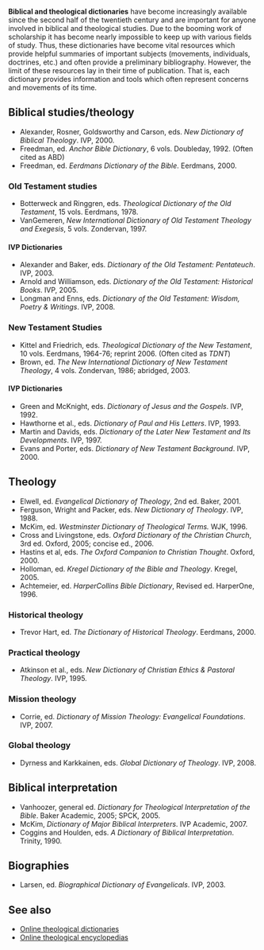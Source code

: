 **Biblical and theological dictionaries** have become increasingly
available since the second half of the twentieth century and are
important for anyone involved in biblical and theological studies.
Due to the booming work of scholarship it has become nearly
impossible to keep up with various fields of study. Thus, these
dictionaries have become vital resources which provide helpful
summaries of important subjects (movements, individuals, doctrines,
etc.) and often provide a preliminary bibliography. However, the
limit of these resources lay in their time of publication. That is,
each dictionary provides information and tools which often
represent concerns and movements of its time.

## Biblical studies/theology

-   Alexander, Rosner, Goldsworthy and Carson, eds.
    *New Dictionary of Biblical Theology*. IVP, 2000.
-   Freedman, ed. *Anchor Bible Dictionary*, 6 vols. Doubleday,
    1992. (Often cited as ABD)
-   Freedman, ed. *Eerdmans Dictionary of the Bible*. Eerdmans,
    2000.

### Old Testament studies

-   Botterweck and Ringgren, eds.
    *Theological Dictionary of the Old Testament*, 15 vols. Eerdmans,
    1978.
-   VanGemeren,
    *New International Dictionary of Old Testament Theology and Exegesis*,
    5 vols. Zondervan, 1997.

#### IVP Dictionaries

-   Alexander and Baker, eds.
    *Dictionary of the Old Testament: Pentateuch*. IVP, 2003.
-   Arnold and Williamson, eds.
    *Dictionary of the Old Testament: Historical Books*. IVP, 2005.
-   Longman and Enns, eds.
    *Dictionary of the Old Testament: Wisdom, Poetry & Writings*. IVP,
    2008.

### New Testament Studies

-   Kittel and Friedrich, eds.
    *Theological Dictionary of the New Testament*, 10 vols. Eerdmans,
    1964-76; reprint 2006. (Often cited as *TDNT*)
-   Brown, ed.
    *The New International Dictionary of New Testament Theology*, 4
    vols. Zondervan, 1986; abridged, 2003.

#### IVP Dictionaries

-   Green and McKnight, eds. *Dictionary of Jesus and the Gospels*.
    IVP, 1992.
-   Hawthorne et al., eds. *Dictionary of Paul and His Letters*.
    IVP, 1993.
-   Martin and Davids, eds.
    *Dictionary of the Later New Testament and Its Developments*. IVP,
    1997.
-   Evans and Porter, eds.
    *Dictionary of New Testament Background*. IVP, 2000.

## Theology

-   Elwell, ed. *Evangelical Dictionary of Theology*, 2nd ed.
    Baker, 2001.
-   Ferguson, Wright and Packer, eds. *New Dictionary of Theology*.
    IVP, 1988.
-   McKim, ed. *Westminster Dictionary of Theological Terms.* WJK,
    1996.
-   Cross and Livingstone, eds.
    *Oxford Dictionary of the Christian Church*, 3rd ed. Oxford, 2005;
    concise ed., 2006.
-   Hastins et al, eds.
    *The Oxford Companion to Christian Thought*. Oxford, 2000.
-   Holloman, ed. *Kregel Dictionary of the Bible and Theology*.
    Kregel, 2005.
-   Achtemeier, ed. *HarperCollins Bible Dictionary*, Revised ed.
    HarperOne, 1996.

### Historical theology

-   Trevor Hart, ed. *The Dictionary of Historical Theology*.
    Eerdmans, 2000.

### Practical theology

-   Atkinson et al., eds.
    *New Dictionary of Christian Ethics & Pastoral Theology*. IVP,
    1995.

### Mission theology

-   Corrie, ed.
    *Dictionary of Mission Theology: Evangelical Foundations*. IVP,
    2007.

### Global theology

-   Dyrness and Karkkainen, eds. *Global Dictionary of Theology*.
    IVP, 2008.

## Biblical interpretation

-   Vanhoozer, general ed.
    *Dictionary for Theological Interpretation of the Bible*. Baker
    Academic, 2005; SPCK, 2005.
-   McKim, *Dictionary of Major Biblical Interpreters*. IVP
    Academic, 2007.
-   Coggins and Houlden, eds.
    *A Dictionary of Biblical Interpretation*. Trinity, 1990.

## Biographies

-   Larsen, ed. *Biographical Dictionary of Evangelicals*. IVP,
    2003.

## See also

-   [Online theological dictionaries](Online_theological_dictionaries "Online theological dictionaries")
-   [Online theological encyclopedias](Online_theological_encyclopedias "Online theological encyclopedias")



